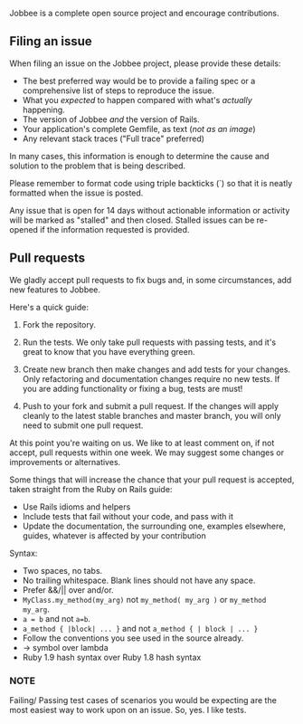 Jobbee is a complete open source project and encourage contributions.

## Filing an issue

When filing an issue on the Jobbee project, please provide these details:

* The best preferred way would be to provide a failing spec or a comprehensive list of steps to reproduce the issue.
* What you *expected* to happen compared with what's *actually* happening.
* The version of Jobbee *and* the version of Rails.
* Your application's complete Gemfile, as text (*not as an image*)
* Any relevant stack traces ("Full trace" preferred)

In many cases, this information is enough to determine the cause and solution
to the problem that is being described.

Please remember to format code using triple backticks (\`) so that it is neatly
formatted when the issue is posted.

Any issue that is open for 14 days without actionable information or activity
will be marked as "stalled" and then closed. Stalled issues can be re-opened if
the information requested is provided.

## Pull requests

We gladly accept pull requests to fix bugs and, in some circumstances, add new
features to Jobbee.

Here's a quick guide:

1. Fork the repository.

2. Run the tests. We only take pull requests with passing tests, and it's great
to know that you have everything green.

3. Create new branch then make changes and add tests for your changes. Only
refactoring and documentation changes require no new tests. If you are adding
functionality or fixing a bug, tests are must!

4. Push to your fork and submit a pull request. If the changes will apply cleanly
to the latest stable branches and master branch, you will only need to submit one
pull request.

At this point you're waiting on us. We like to at least comment on, if not
accept, pull requests within one week. We may suggest some changes or improvements or alternatives.

Some things that will increase the chance that your pull request is accepted,
taken straight from the Ruby on Rails guide:

* Use Rails idioms and helpers
* Include tests that fail without your code, and pass with it
* Update the documentation, the surrounding one, examples elsewhere, guides,
  whatever is affected by your contribution

Syntax:

* Two spaces, no tabs.
* No trailing whitespace. Blank lines should not have any space.
* Prefer &&/|| over and/or.
* `MyClass.my_method(my_arg)` not `my_method( my_arg )` or `my_method my_arg`.
* `a = b` and not `a=b`.
* `a_method { |block| ... }` and not `a_method { | block | ... }`
* Follow the conventions you see used in the source already.
* -> symbol over lambda
* Ruby 1.9 hash syntax over Ruby 1.8 hash syntax

### NOTE
Failing/ Passing test cases of scenarios you would be expecting are the most easiest way to work upon on an issue. So, yes. I like tests.